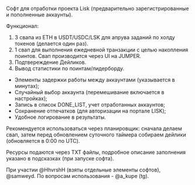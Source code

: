 Софт для отработки проекта Lisk (предварительно зарегистрированные и пополненные аккаунты).

Функционал:
1. 3 свапа из ETH в USDT/USDC/LSK для апрува заданий по холду токенов (делается один раз).
2. 1 свап для выполнения ежедневной транзакции с целью накопления поинтов. Свап производится через UI на JUMPER.
3. Подтвереждение Дейликов.
4. Вывод статистики по поинтам/лидерборду.

- Элементы задержки работы между аккаунтами (указывается в минутах);
- Случайный выбор аккаунта (перемешивание включается в настройках);
- Запись в список DONE_LIST, учет отработанных аккаунтов;
- Сохранение отпечатков (для авторизации на портале LISK);
- Удобное логирование в результаты.


Рекомендуется использоваться через планировщик: сначала делаем свап, затем перед обновлением суточного таймера собираем дейлики (обновляется в 0:00 по UTC).

Ресурсы подаются через TXT файлы, подробное описание заполнения указано в подсказках (при запуске софта).

При участии @HhvrshH (взяты отдельные элементы софтов), @samweyd.
По вопросам использования - @a_kupe (tg).
